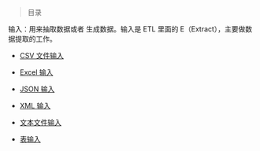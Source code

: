 

> 目录

输入：用来抽取数据或者
生成数据。输入是 ETL 里面的 E（Extract），主要做数据提取的工作。

- [CSV 文件输入](https://github.com/ZGG2016/knowledgesystem/blob/master/23%20DataWarehouse/Kettle/%E8%BE%93%E5%85%A5/CSV%20%E6%96%87%E4%BB%B6%E8%BE%93%E5%85%A5.md)

- [Excel 输入](https://github.com/ZGG2016/knowledgesystem/blob/master/23%20DataWarehouse/Kettle/%E8%BE%93%E5%85%A5/Excel%20%E8%BE%93%E5%85%A5.md)

- [JSON 输入](https://github.com/ZGG2016/knowledgesystem/blob/master/23%20DataWarehouse/Kettle/%E8%BE%93%E5%85%A5/JSON%20%E8%BE%93%E5%85%A5.md)

- [XML 输入](https://github.com/ZGG2016/knowledgesystem/blob/master/23%20DataWarehouse/Kettle/%E8%BE%93%E5%85%A5/XML%20%E8%BE%93%E5%85%A5.md)

- [文本文件输入](https://github.com/ZGG2016/knowledgesystem/blob/master/23%20DataWarehouse/Kettle/%E8%BE%93%E5%85%A5/%E6%96%87%E6%9C%AC%E6%96%87%E4%BB%B6%E8%BE%93%E5%85%A5.md)

- [表输入](https://github.com/ZGG2016/knowledgesystem/blob/master/23%20DataWarehouse/Kettle/%E8%BE%93%E5%85%A5/%E8%A1%A8%E8%BE%93%E5%85%A5.md)